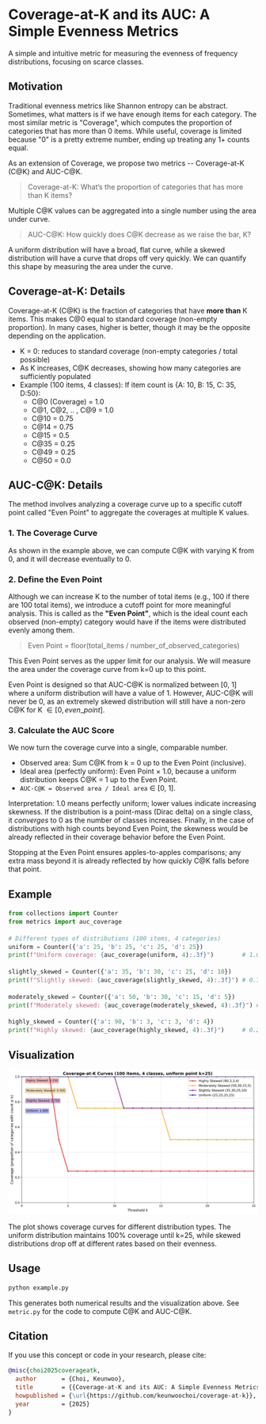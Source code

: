 # Coverage-at-K and its AUC: A Simple Evenness Metrics

A simple and intuitive metric for measuring the evenness of frequency distributions, focusing on scarce classes. 

## Motivation

Traditional evenness metrics like Shannon entropy can be abstract. Sometimes, what matters is if we have enough items for each category. The most similar metric is "Coverage", which computes the proportion of categories that has more than 0 items. While useful, coverage is limited because "0" is a pretty extreme number, ending up treating any 1+ counts equal. 

As an extension of Coverage, we propose two metrics -- Coverage-at-K (C@K) and AUC-C@K.

> Coverage-at-K: What’s the proportion of categories that has more than K items? 

Multiple C@K values can be aggregated into a single number using the area under curve.

> AUC-C@K: How quickly does C@K decrease as we raise the bar, K? 

A uniform distribution will have a broad, flat curve, while a skewed distribution will have a curve that drops off very quickly. We can quantify this shape by measuring the area under the curve.

## Coverage-at-K: Details

Coverage-at-K (C@K) is the fraction of categories that have **more than** K items. This makes C@0 equal to standard coverage (non-empty proportion). In many cases, higher is better, though it may be the opposite depending on the application.

- K = 0: reduces to standard coverage (non-empty categories / total possible)
- As K increases, C@K decreases, showing how many categories are sufficiently populated
- Example (100 items, 4 classes): If item count is {A: 10, B: 15, C: 35, D:50}:
  - C@0 (Coverage) = 1.0
  - C@1, C@2, .. , C@9 = 1.0
  - C@10 = 0.75
  - C@14 = 0.75
  - C@15 = 0.5
  - C@35 = 0.25
  - C@49 = 0.25
  - C@50 = 0.0

## AUC-C@K: Details

The method involves analyzing a coverage curve up to a specific cutoff point called "Even Point" to aggregate the coverages at multiple K values.

### 1. The Coverage Curve

As shown in the example above, we can compute C@K with varying K from 0, and it will decrease eventually to 0.

### 2. Define the Even Point

Although we can increase K to the number of total items (e.g., 100 if there are 100 total items), we introduce a cutoff point for more meaningful analysis. This is called as the **"Even Point"**, which is the ideal count each observed (non-empty) category would have if the items were distributed evenly among them.

> Even Point = floor(total_items / number_of_observed_categories)

This Even Point serves as the upper limit for our analysis. We will measure the area under the coverage curve from k=0 up to this point. 

Even Point is designed so that AUC-C@K is normalized between [0, 1] where a uniform distribution will have a value of 1. However, AUC-C@K will never be 0, as an extremely skewed distribution will still have a non-zero C@K for K $\in [0, even\_point]$. 

### 3. Calculate the AUC Score

We now turn the coverage curve into a single, comparable number.

- Observed area: Sum C@K from k = 0 up to the Even Point (inclusive).
- Ideal area (perfectly uniform): Even Point × 1.0, because a uniform distribution keeps C@K = 1 up to the Even Point.
- `AUC-C@K = Observed area / Ideal area` ∈ [0, 1].


Interpretation: 1.0 means perfectly uniform; lower values indicate increasing skewness. If the distribution is a point-mass (Dirac delta) on a single class, it *converges* to 0 as the number of classes increases. Finally, in the case of distributions with high counts beyond Even Point, the skewness would be already reflected in their coverage behavior before the Even Point. 

Stopping at the Even Point ensures apples-to-apples comparisons; any extra mass beyond it is already reflected by how quickly C@K falls before that point.


## Example

```python
from collections import Counter
from metrics import auc_coverage

# Different types of distributions (100 items, 4 categories)
uniform = Counter({'a': 25, 'b': 25, 'c': 25, 'd': 25})
print(f"Uniform coverage: {auc_coverage(uniform, 4):.3f}")        # 1.000

slightly_skewed = Counter({'a': 35, 'b': 30, 'c': 25, 'd': 10})
print(f"Slightly skewed: {auc_coverage(slightly_skewed, 4):.3f}") # 0.750

moderately_skewed = Counter({'a': 50, 'b': 30, 'c': 15, 'd': 5})
print(f"Moderately skewed: {auc_coverage(moderately_skewed, 4):.3f}") # 0.500

highly_skewed = Counter({'a': 90, 'b': 3, 'c': 3, 'd': 4})
print(f"Highly skewed: {auc_coverage(highly_skewed, 4):.3f}")     # 0.250
```

## Visualization

![Coverage-at-K Comparison](coverage_at_k.jpg)

The plot shows coverage curves for different distribution types. The uniform distribution maintains 100% coverage until k=25, while skewed distributions drop off at different rates based on their evenness.

## Usage

```bash
python example.py
```

This generates both numerical results and the visualization above. See `metric.py` for the code to compute C@K and AUC-C@K.

## Citation

If you use this concept or code in your research, please cite:

```bibtex
@misc{choi2025coverageatk,
  author       = {Choi, Keunwoo},
  title        = {{Coverage-at-K and its AUC: A Simple Evenness Metrics}},
  howpublished = {\url{https://github.com/keunwoochoi/coverage-at-k}},
  year         = {2025}
}
```